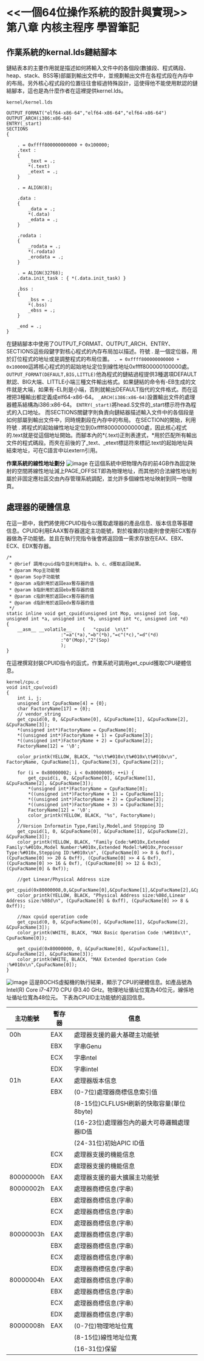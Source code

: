 # <<一個64位操作系統的設計與實現>> 第八章 内核主程序 學習筆記
## 作業系統的kernal.lds鏈結腳本
鏈結表本的主要作用就是描述如何將輸入文件中的各個段(數據段、程式碼段、heap、stack、BSS等)部屬到輸出文件中，並規劃輸出文件在各程式段在內存中的布局。另外核心程式段的位置往往會經過特殊設計，這使得他不能使用默認的鏈結腳本，這也是為什麼作者在這裡提供kernel.lds。
```
kernel/kernel.lds

OUTPUT_FORMAT("elf64-x86-64","elf64-x86-64","elf64-x86-64")
OUTPUT_ARCH(i386:x86-64)
ENTRY(_start)
SECTIONS
{

    . = 0xffff800000000000 + 0x100000;
    .text :
    {
        _text = .;
        *(.text)
        _etext = .;
    }

    . = ALIGN(8);

    .data :
    {
        _data = .;
        *(.data)		
        _edata = .;
    }

    .rodata : 
    {
        _rodata = .;	
        *(.rodata)
        _erodata = .;
    }

    . = ALIGN(32768);
    .data.init_task : { *(.data.init_task) }

    .bss :
    {
        _bss = .;
        *(.bss)
        _ebss = .;
    }

    _end = .;
}
```
在鏈結腳本中使用了OUTPUT_FORMAT、OUTPUT_ARCH、ENTRY、SECTIONS這些段鍵字對核心程式的內存布局加以描述。符號 . 是一個定位器，用於訂位程式的地址或是調整程式的布局位置。
`. = 0xffff800000000000 + 0x100000`這將核心程式的的起始地址定位到線性地址0xffff800000100000處。
`OUTPUT_FORMAT(DEFAULT,BIG,LITTLE)`他為程式的鏈結過程提供3種選項DEFAULT默認、BIG大端、LITTLE小端三種文件輸出格式。如果鏈結的命令有-EB生成的文件就是大端，如果有-EL則是小端，否則就輸出DEFAULT指代的文件格式。而在這裡把3種輸出都定義成elf64-x86-64。
`_ARCH(i386:x86-64)`設置輸出文件的處理器體系結構為i386:x86-64。
`ENTRY(_start)`將head.S文件的_start標示符作為程式的入口地址。
而SECTIONS關鍵字則負責向鏈結器描述輸入文件中的各個段是如何部屬到輸出文件中，同時規劃段在內存中的布局。
在SECTION的開始，利用符號 . 將程式的起始線性地址定位到0xffff800000000000處，因此核心程式的.text就是從這個地址開始。而腳本內的*(.text)正則表達式，*用於匹配所有輸出文件的程式碼段。而夾在前後的了_text、_etext標誌符來標記.text的起始地址與結束地址，可在C語言中以extern引用。

**作業系統的線性地址劃分**
![image](https://hackmd.io/_uploads/H19yRRT9A.png)
在這個系統中把物理內存的前4GB作為固定映射的空間將線性地址減上PAGE_OFFSET即為物理地址，而其他的合法線性地址則屬於非固定應社區交由內存管理系統調配，並允許多個線性地址映射到同一物理頁。

## 處理器的硬體信息
在這一節中，我們將使用CPUID指令以獲取處理器的產品信息、版本信息等基礎信息。CPUID利用EAAX暫存器選定主功能號，對於複雜的功能則會使用ECX暫存器做為子功能號。並且在執行完指令後會將返回值一需求存放在EAX、EBX、ECX、EDX暫存器。
```
/*
 * @brief 調用cpuid指令並利用指針a、b、c、d獲取返回結果。
 * @param Mop主功能號
 * @param Sop子功能號
 * @param a指針用於返回eax暫存器的值
 * @param b指針用於返回ebx暫存器的值
 * @param c指針用於返回ecx暫存器的值
 * @param d指針用於返回edx暫存器的值
 */
static inline void get_cpuid(unsigned int Mop, unsigned int Sop, unsigned int *a, unsigned int *b, unsigned int *c, unsigned int *d)
{
    __asm__ __volatile__	(   "cpuid  \n\t"
                    :"=a"(*a),"=b"(*b),"=c"(*c),"=d"(*d)
                    :"0"(Mop),"2"(Sop)
                    );
}
```
在這裡撰寫封裝CPUID指令的函式，作業系統可調用get_cpuid獲取CPU硬體信息。

```
kernel/cpu.c
void init_cpu(void)
{
    int i, j;
    unsigned int CpuFacName[4] = {0};
    char FactoryName[17] = {0};
    // vendor_string
    get_cpuid(0, 0, &CpuFacName[0], &CpuFacName[1], &CpuFacName[2], &CpuFacName[3]);
    *(unsigned int*)FactoryName = CpuFacName[0];
    *((unsigned int*)FactoryName + 1) = CpuFacName[3];
    *((unsigned int*)FactoryName + 2) = CpuFacName[2];
    FactoryName[12] = '\0';

    color_printk(YELLOW, BLACK, "%s\t%#010x\t%#010x\t%#010x\n", FactoryName, CpuFacName[1], CpuFacName[3], CpuFacName[2]);

	for (i = 0x80000002; i < 0x80000005; ++i) {
        get_cpuid(i, 0, &CpuFacName[0], &CpuFacName[1], &CpuFacName[2], &CpuFacName[3]);
        *(unsigned int*)FactoryName = CpuFacName[0];
        *((unsigned int*)FactoryName + 1) = CpuFacName[1];
        *((unsigned int*)FactoryName + 2) = CpuFacName[2];
        *((unsigned int*)FactoryName + 3) = CpuFacName[3];
        FactoryName[12] = '\0';
        color_printk(YELLOW, BLACK, "%s", FactoryName);
    }
	//Version Informatin Type,Family,Model,and Stepping ID
	get_cpuid(1, 0, &CpuFacName[0], &CpuFacName[1], &CpuFacName[2], &CpuFacName[3]);
	color_printk(YELLOW, BLACK, "Family Code:%#010x,Extended Family:%#010x,Model Number:%#010x,Extended Model:%#010x,Processor Type:%#010x,Stepping ID:%#010x\n", (CpuFacName[0] >> 8 & 0xf), (CpuFacName[0] >> 20 & 0xff), (CpuFacName[0] >> 4 & 0xf), (CpuFacName[0] >> 16 & 0xf), (CpuFacName[0] >> 12 & 0x3), (CpuFacName[0] & 0xf));

	//get Linear/Physical Address size
	get_cpuid(0x80000008,0,&CpuFacName[0],&CpuFacName[1],&CpuFacName[2],&CpuFacName[3]);
	color_printk(YELLOW, BLACK, "Physical Address size:%08d,Linear Address size:%08d\n", (CpuFacName[0] & 0xff), (CpuFacName[0] >> 8 & 0xff));

	//max cpuid operation code
	get_cpuid(0, 0, &CpuFacName[0], &CpuFacName[1], &CpuFacName[2], &CpuFacName[3]);
	color_printk(WHITE, BLACK, "MAX Basic Operation Code :%#010x\t", CpuFacName[0]);

	get_cpuid(0x80000000, 0, &CpuFacName[0], &CpuFacName[1], &CpuFacName[2], &CpuFacName[3]);
	color_printk(WHITE, BLACK, "MAX Extended Operation Code :%#010x\n",CpuFacName[0]);
}
```
![image](https://hackmd.io/_uploads/rJqc-Z05C.png)
這是BOCHS虛擬機的執行結果，顯示了CPU的硬體信息。如產品號為Intel(R) Core i7-4770 CPU @3.40 GHz。物理地址循址位寬為40位元，線係地址循址位寬為48位元。
下表為CPUID主功能號的返回信息。

| 主功能號  | 暫存器 | 信息                                        |
| --------- | ------ | ------------------------------------------- |
| 00h       | EAX    | 處理器支援的最大基礎主功能號                |
|           | EBX    | 字串Genu                                    |
|           | ECX    | 字串ntel                                    |
|           | EDX    | 字串intel                                   |
| 01h       | EAX    | 處理器版本信息                              |
|           | EBX    | (0-7位)處理器商標信息索引值                 |
|           |        | (8-15位)CLFLUSH刷新的快取容量(單位8byte)    |
|           |        | (16-23位)處理器包內的最大可尋邏輯處理器ID值 |
|           |        | (24-31位)初始APIC ID值                      |
|           | ECX    | 處理器支援的機能信息                        |
|           | EDX    | 處理器支援的機能信息                        |
| 80000000h | EAX    | 處理器支援的最大擴展主功能號                |
| 80000002h | EAX    | 處理器商標信息(字串)                        |
|           | EBX    | 處理器商標信息(字串)                        |
|           | ECX    | 處理器商標信息(字串)                        |
|           | EDX    | 處理器商標信息(字串)                        |
| 80000003h | EAX    | 處理器商標信息(字串)                        |
|           | EBX    | 處理器商標信息(字串)                        |
|           | ECX    | 處理器商標信息(字串)                        |
|           | EDX    | 處理器商標信息(字串)                        |
| 80000004h | EAX    | 處理器商標信息(字串)                        |
|           | EBX    | 處理器商標信息(字串)                        |
|           | ECX    | 處理器商標信息(字串)                        |
|           | EDX    | 處理器商標信息(字串)                        |
| 80000008h | EAX    | (0-7位)物理地址位寬                         |
|           |        | (8-15位)線性地址位寬                        |
|           |        | (16-31位)保留                              |
